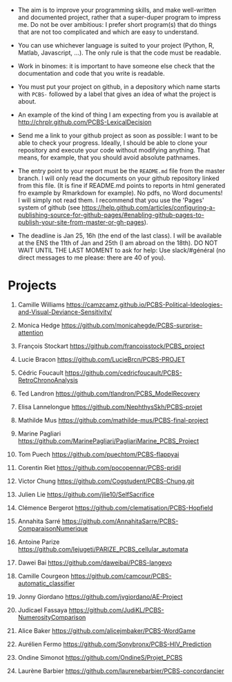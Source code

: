 * The aim is to improve your programming skills, and make well-written and documented project, rather that a super-duper program to impress me. Do not be over ambitious: I prefer short program(s) that do things that are not too complicated and which are easy to understand.

* You can use whichever language is suited to your project (Python, R, Matlab, Javascript, ...). The only rule is that the code must be readable. 

* Work in binomes:  it is important to have someone else check that the documentation and code that you write is readable.

* You must put your project on github, in a depository which name starts with `PCBS-` followed by a label that gives an idea of what the project is about.

* An example of the kind of thing I am expecting from you is available at http://chrplr.github.com/PCBS-LexicalDecision 

* Send me a link to your github project as soon as possible: I want to be able to check your progress. Ideally, I should be able to clone your repository and execute your code without modifying anything. That means, for example, that you should avoid absolute pathnames. 

* The entry point to your report must be the `README.md` file from the master branch. I will only read the documents on your github repository linked from this file. (It is fine if README.md points to reports in html generated fro example by Rmarkdown for example). No pdfs, no Word documents! I will simply not read them. I recommend that you use the 'Pages' system of github (see https://help.github.com/articles/configuring-a-publishing-source-for-github-pages/#enabling-github-pages-to-publish-your-site-from-master-or-gh-pages).


* The deadline is Jan 25, 16h (the end of the last class). I will be available at the ENS the 11th of Jan and 25th (I am abroad on the 18th). DO NOT WAIT UNTIL THE LAST MOMENT to ask for help: Use slack/#général (no direct messages to me please: there are 40 of you).

# Projects

1. Camille Williams <https://camzcamz.github.io/PCBS-Political-Ideologies-and-Visual-Deviance-Sensitivity/>
1. Monica Hedge  <https://github.com/monicahegde/PCBS-surprise-attention>
1. François Stockart <https://github.com/francoisstock/PCBS_project>
1. Lucie Bracon <https://github.com/LucieBrcn/PCBS-PROJET>
1. Cédric Foucault <https://github.com/cedricfoucault/PCBS-RetroChronoAnalysis>
1. Ted Landron  <https://github.com/tlandron/PCBS_ModelRecovery>
1. Elisa Lannelongue <https://github.com/NephthysSkh/PCBS-projet>
1. Mathilde Mus <https://github.com/mathilde-mus/PCBS-final-project>
1. Marine Pagliari <https://github.com/MarinePagliari/PagliariMarine_PCBS_Project>
1. Tom Puech <https://github.com/puechtom/PCBS-flappyai>
1. Corentin Riet <https://github.com/pocopennar/PCBS-pridil>
1. Victor Chung <https://github.com/Cogstudent/PCBS-Chung.git>
1. Julien Lie <https://github.com/jlie10/SelfSacrifice>
1. Clémence Bergerot <https://github.com/clematisation/PCBS-Hopfield>
1. Annahita Sarré <https://github.com/AnnahitaSarre/PCBS-ComparaisonNumerique>
1. Antoine Parize <https://github.com/lejugeti/PARIZE_PCBS_cellular_automata>
1. Dawei Bai <https://github.com/daweibai/PCBS-langevo>
1. Camille Courgeon <https://github.com/camcour/PCBS-automatic_classifier>
1. Jonny Giordano <https://github.com/jvgiordano/AE-Project>
1. Judicael Fassaya <https://github.com/JudiKL/PCBS-NumerosityComparison>
1. Alice Baker <https://github.com/alicejmbaker/PCBS-WordGame>
1. Aurélien Fermo https://github.com/Sonybronx/PCBS-HIV_Prediction
1. Ondine Simonot https://github.com/OndineS/Projet_PCBS

1. Laurène Barbier <https://github.com/laurenebarbier/PCBS-concordancier>
